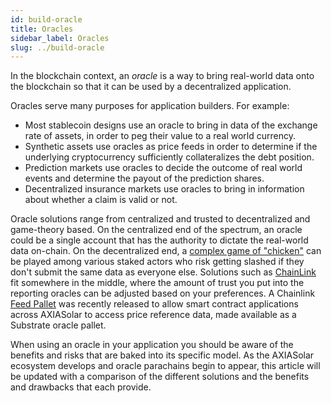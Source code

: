 ```yaml
---
id: build-oracle
title: Oracles
sidebar_label: Oracles
slug: ../build-oracle
---
```


In the blockchain context, an _oracle_ is a way to bring real-world data onto the blockchain so that
it can be used by a decentralized application.

Oracles serve many purposes for application builders. For example:

- Most stablecoin designs use an oracle to bring in data of the exchange rate of assets, in order to
  peg their value to a real world currency.
- Synthetic assets use oracles as price feeds in order to determine if the underlying cryptocurrency
  sufficiently collateralizes the debt position.
- Prediction markets use oracles to decide the outcome of real world events and determine the payout
  of the prediction shares.
- Decentralized insurance markets use oracles to bring in information about whether a claim is valid
  or not.

Oracle solutions range from centralized and trusted to decentralized and game-theory based. On the
centralized end of the spectrum, an oracle could be a single account that has the authority to
dictate the real-world data on-chain. On the decentralized end, a [complex game of
"chicken"][schellingcoin] can be played among various staked actors who risk getting slashed if they
don't submit the same data as everyone else. Solutions such as [ChainLink][chainlink] fit somewhere
in the middle, where the amount of trust you put into the reporting oracles can be adjusted based on
your preferences. A Chainlink [Feed Pallet][feed pallet] was recently released to allow smart
contract applications across AXIASolar to access price reference data, made available as a Substrate
oracle pallet.

When using an oracle in your application you should be aware of the benefits and risks that are
baked into its specific model. As the AXIASolar ecosystem develops and oracle parachains begin to
appear, this article will be updated with a comparison of the different solutions and the benefits
and drawbacks that each provide.

[schellingcoin]: https://blog.ethereum.org/2014/03/28/schellingcoin-a-minimal-trust-universal-data-feed/
[chainlink]: https://axiasolar.network/chainlink-reaches-milestone-with-axiasolar/
[feed pallet]: https://github.com/smartcontractkit/chainlink-axiasolar/blob/master/pallet-chainlink-feed/README.md
